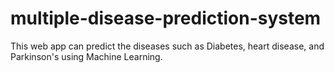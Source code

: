 # multiple-disease-prediction-system
 This web app can predict the diseases such as Diabetes, heart disease, and Parkinson's using Machine Learning.